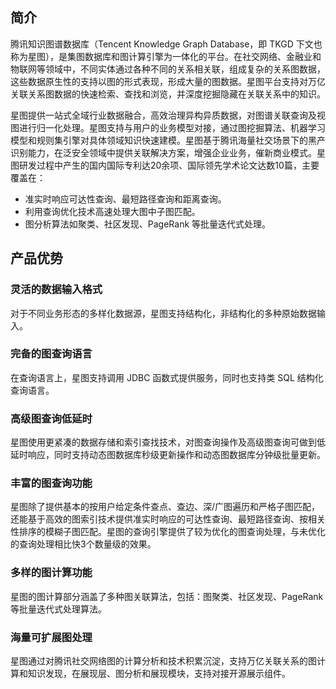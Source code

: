 ## 简介

腾讯知识图谱数据库（Tencent Knowledge Graph Database，即 TKGD 下文也称为星图），是集图数据库和图计算引擎为一体化的平台。在社交网络、金融业和物联网等领域中，不同实体通过各种不同的关系相关联，组成复杂的关系图数据，这些数据原生性的支持以图的形式表现，形成大量的图数据。星图平台支持对万亿关联关系图数据的快速检索、查找和浏览，并深度挖掘隐藏在关联关系中的知识。

星图提供一站式全域行业数据融合，高效治理异构异质数据，对图谱关联查询及视图进行归一化处理。星图支持与用户的业务模型对接，通过图挖掘算法、机器学习模型和规则集引擎对具体领域知识快速建模。星图基于腾讯海量社交场景下的黑产识别能力，在泛安全领域中提供关联解决方案，增强企业业务，催新商业模式。星图研发过程中产生的国内国际专利达20余项、国际领先学术论文达数10篇，主要覆盖在：
- 准实时响应可达性查询、最短路径查询和距离查询。
- 利用查询优化技术高速处理大图中子图匹配。
- 图分析算法如聚类、社区发现、PageRank 等批量迭代式处理。

## 产品优势
### 灵活的数据输入格式

对于不同业务形态的多样化数据源，星图支持结构化，非结构化的多种原始数据输入。

### 完备的图查询语言

在查询语言上，星图支持调用 JDBC 函数式提供服务，同时也支持类 SQL 结构化查询语言。

### 高级图查询低延时

星图使用更紧凑的数据存储和索引查找技术，对图查询操作及高级图查询可做到低延时响应，同时支持动态图数据库秒级更新操作和动态图数据库分钟级批量更新。

### 丰富的图查询功能

星图除了提供基本的按用户给定条件查点、查边、深/广图遍历和严格子图匹配，还能基于高效的图索引技术提供准实时响应的可达性查询、最短路径查询、按相关性排序的模糊子图匹配。星图的查询引擎提供了较为优化的图查询处理，与未优化的查询处理相比快3个数量级的效果。

### 多样的图计算功能

星图的图计算部分涵盖了多种图关联算法，包括：图聚类、社区发现、PageRank 等批量迭代式处理算法。

### 海量可扩展图处理

星图通过对腾讯社交网络图的计算分析和技术积累沉淀，支持万亿关联关系的图计算和知识发现，在展现层、图分析和展现模块，支持对接开源展示组件。

